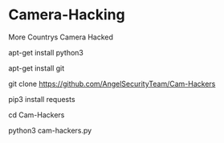 # Camera-Hacking
More Countrys Camera Hacked


apt-get install python3

apt-get install git

git clone https://github.com/AngelSecurityTeam/Cam-Hackers

pip3 install requests

cd Cam-Hackers

python3 cam-hackers.py

